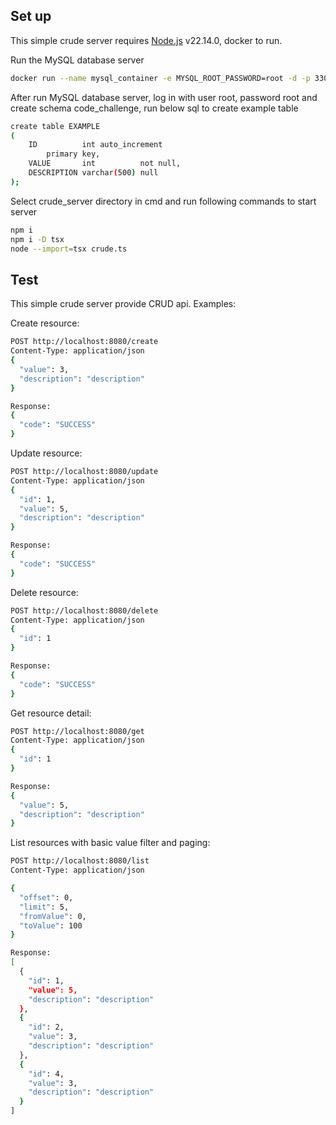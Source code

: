 ## Set up

This simple crude server requires [Node.js](https://nodejs.org/) v22.14.0, docker to run.

Run the MySQL database server

```sh
docker run --name mysql_container -e MYSQL_ROOT_PASSWORD=root -d -p 3306:3306 mysql --character-set-server=utf8mb4 --collation-server=utf8mb4_unicode_ci
```
After run MySQL database server, log in with user root, password root and create schema code_challenge, run below sql to create example table

```sh
create table EXAMPLE
(
    ID          int auto_increment
        primary key,
    VALUE       int          not null,
    DESCRIPTION varchar(500) null
);
```
Select crude_server directory in cmd and run following commands to start server
```sh
npm i
npm i -D tsx
node --import=tsx crude.ts
```

## Test

This simple crude server provide CRUD api. Examples:

Create resource:
```sh
POST http://localhost:8080/create
Content-Type: application/json
{
  "value": 3,
  "description": "description"
}

Response:
{
  "code": "SUCCESS"
}
```

Update resource:
```sh
POST http://localhost:8080/update
Content-Type: application/json
{
  "id": 1,
  "value": 5,
  "description": "description"
}

Response:
{
  "code": "SUCCESS"
}
```

Delete resource:
```sh
POST http://localhost:8080/delete
Content-Type: application/json
{
  "id": 1
}

Response:
{
  "code": "SUCCESS"
}
```

Get resource detail:
```sh
POST http://localhost:8080/get
Content-Type: application/json
{
  "id": 1
}

Response:
{
  "value": 5,
  "description": "description"
}
```

List resources with basic value filter and paging:
```sh
POST http://localhost:8080/list
Content-Type: application/json

{
  "offset": 0,
  "limit": 5,
  "fromValue": 0,
  "toValue": 100
}

Response:
[
  {
    "id": 1,
    "value": 5,
    "description": "description"
  },
  {
    "id": 2,
    "value": 3,
    "description": "description"
  },
  {
    "id": 4,
    "value": 3,
    "description": "description"
  }
]
```
